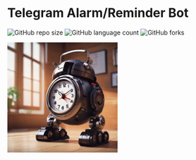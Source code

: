 # Telegram Alarm/Reminder Bot

![GitHub repo size](https://img.shields.io/github/repo-size/michelsoliveira/alarm_bot)
![GitHub language count](https://img.shields.io/github/languages/count/michelsoliveira/alarm_bot)
![GitHub forks](https://img.shields.io/github/forks/michelsoliveira/alarm_bot)


<img src="reminder_bot.png" alt="Reminder Bot" width="250" height="250">

